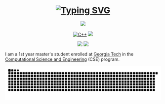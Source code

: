<h1 align="center"> 
  <a href="https://liushuojiang.github.io">
    <img align="center" src="https://readme-typing-svg.herokuapp.com?font=Merienda&weight=900&size=40&color=B3A369&center=true&vCenter=true&repeat=false&width=700&lines=Hi!+My+name+is+Shuojiang+Liu👋" alt="Typing SVG" />
  </a>
</h1>

<p align="center"> 
  <img src="https://profile-counter.glitch.me/liushuojiang/count.svg" />
</p>

<div id="img" align=center>

[![C++](https://img.shields.io/badge/-C++-blue?logo=cplusplus)](https://learn.microsoft.com/zh-cn/cpp/cpp/welcome-back-to-cpp-modern-cpp) 
![](https://img.shields.io/badge/python-3670A0?logo=python&logoColor=ffdd54)

</div>

<p href="https://github.com/liushuojiang" align="center">
  <img src="https://github-readme-stats-git-master-liushuojiang.vercel.app/api?username=liushuojiang&show_icons=true&theme=synthwave&hide_border=true&locale=en&rank_icon=github&hide=prs,issues" />
  <img src="https://github-readme-stats-git-master-liushuojiang.vercel.app/api/top-langs/?username=liushuojiang&layout=compact&theme=buefy&hide_border=true&hide=jupyter%20notebook,css,html,javascript" />
</p>

I am a 1st year master's student enrolled at [Georgia Tech](https://www.gatech.edu/) in the [Computational Science and Engineering](https://cse.gatech.edu/) (CSE) program.

<p align="center">
<picture>
  <source media="(prefers-color-scheme: dark)" srcset="https://raw.githubusercontent.com/LiuShuoJiang/LiuShuoJiang/output/github-contribution-grid-snake-dark.svg">
  <source media="(prefers-color-scheme: light)" srcset="https://raw.githubusercontent.com/LiuShuoJiang/LiuShuoJiang/output/github-contribution-grid-snake.svg">
  <img alt="github contribution grid snake animation" src="https://raw.githubusercontent.com/LiuShuoJiang/LiuShuoJiang/output/github-contribution-grid-snake.svg">
</picture>
</p>

<!---
LiuShuoJiang/LiuShuoJiang is a ✨ special ✨ repository because its `README.md` (this file) appears on your GitHub profile.
You can click the Preview link to take a look at your changes.
--->
